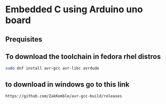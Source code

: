 # Embedded C using Arduino uno board
## Prequisites
## To download the toolchain in fedora rhel distros 
```bash
sudo dnf install avr-gcc avr-libc avrdude
```
## to download in windows go to this link 
```
https://github.com/ZakKemble/avr-gcc-build/releases
```